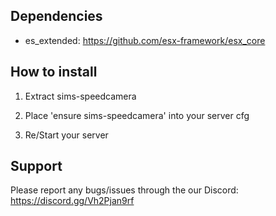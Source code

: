 ## Dependencies
- es_extended: https://github.com/esx-framework/esx_core


## How to install

1. Extract sims-speedcamera

2. Place 'ensure sims-speedcamera' into your server cfg

3. Re/Start your server


## Support

Please report any bugs/issues through the our Discord: https://discord.gg/Vh2Pjan9rf

    